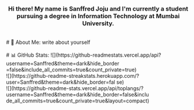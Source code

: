 <h3 align = "center">Hi there! My name is Sanffred Joju and I'm
currently a student pursuing a degree in Information Technology at
Mumbai University.</h3>
<br>
# 💫 About Me:
write about yourself
<br>
<br>
# 📊 GitHub Stats:
![](https://github-readmestats.vercel.app/api?username=Sanffred&theme=dark&hide_border
=false&include_all_commits=true&count_private=true)<br/>
![](https://github-readme-streakstats.herokuapp.com/?user=Sanffred&theme=dark&hide_border=fal
se)<br/>
![](https://github-readme-stats.vercel.app/api/toplangs/?username=Sanffred&theme=dark&hide_border=false&inclu
de_all_commits=true&count_private=true&layout=compact)


